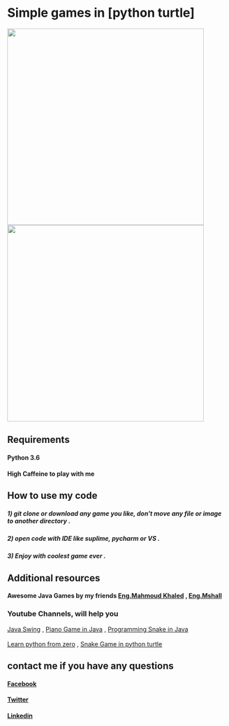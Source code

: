 # Simple games in [python turtle] 

<img src="https://github.com/MahmoudSafan/games/blob/master/snake/video/Screencast_04-03-2020_04_00_03-AM-_convert-video-online.com_.gif" width ="450" height="450">    <img src="https://github.com/MahmoudSafan/games/blob/master/CORONA-ATTACK/video/covid19.gif" width ="450" height= "450">


## Requirements
   #### Python 3.6
   #### High Caffeine to play with me

## How to use my code
   ##### 1) git clone or download any game you like, don't move any file or image to another directory .
   ##### 2) open code with IDE like suplime, pycharm or VS .
   ##### 3) Enjoy with coolest game ever .
   
## Additional resources
   #### Awesome Java Games by my friends [Eng.Mahmoud Khaled](https://github.com/MahmoudKhalid-eng) , [Eng.Mshall](https://github.com/MahmoudSafan/brick_breaker-)
   
   ### Youtube Channels, will help you 
   [Java Swing](https://www.youtube.com/playlist?list=PLnzqK5HvcpwRhWDkdkM4jSTPW3CgxKH8G)  ,  [Piano Game in Java](https://www.youtube.com/playlist?list=PLrqwM2iFaguigFGMfG4f4H516zVByp97N)  ,  [Programming Snake in Java](https://www.youtube.com/playlist?list=PLeu88eczl8cwpK4QGRP1F9H9-Pa-SN71T) 
   <br><br>
   [Learn python from zero](https://www.youtube.com/playlist?list=PL2jykFOD1AWaHtshyHwiP5sTQNQW4L0k_)  ,  [Snake Game in python turtle](https://www.youtube.com/playlist?list=PLlEgNdBJEO-n8k9SR49AshB9j7b5Iw7hZ)


## contact me if you have any questions
   #### [Facebook](https://www.facebook.com/mahmoud.safan.771)
   #### [Twitter](https://twitter.com/MahmoudSafan55)
   #### [Linkedin](https://www.linkedin.com/in/mahmoud-safan-2ba362192/)
   

